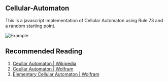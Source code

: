 Cellular-Automaton
---

This is a javascript implementation of Cellular Automaton using Rule 73 and a random starting point.

![Example](http://i.imgur.com/ZRs4lw9.png)

Recommended Reading
---
1) [Ceullar Automaton | Wikipedia](https://en.wikipedia.org/wiki/Cellular_automaton)
2) [Ceullar Automaton | Wolfram](http://mathworld.wolfram.com/CellularAutomaton.html)
3) [Elementary Cellular Automaton | Wolfram](http://mathworld.wolfram.com/ElementaryCellularAutomaton.html)

